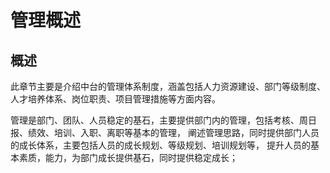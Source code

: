 # 管理概述

## 概述

此章节主要是介绍中台的管理体系制度，涵盖包括人力资源建设、部门等级制度、人才培养体系、岗位职责、项目管理措施等方面内容。

管理是部门、团队、人员稳定的基石，主要提供部门内的管理，包括考核、周日报、绩效、培训、入职、离职等基本的管理，
阐述管理思路，同时提供部门人员的成长体系，主要包括人员的成长规划、等级规划、培训规划等，
提升人员的基本素质，能力，为部门成长提供基石，同时提供稳定成长；
